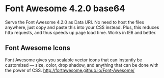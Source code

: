 # Font Awesome 4.2.0 base64

Serve the Font Awesome 4.2.0 as Data URI. No need to host the files anywhere, just copy and paste this into your CSS instead.
Plus, this reduces http requests, and thus speeds up page load time.
Works in IE8 and better.
## Font Awesome Icons
Font Awesome gives you scalable vector icons that can instantly be customized — size, color, drop shadow, and anything that can be done with the power of CSS.
http://fortawesome.github.io/Font-Awesome/